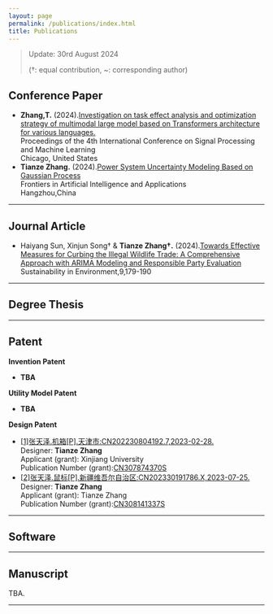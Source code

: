 ```yaml
---
layout: page
permalink: /publications/index.html
title: Publications
---
```


> Update: 30rd August 2024
>
> (†: equal contribution, ~: corresponding author)

## Conference Paper

- **Zhang,T.** (2024).[Investigation on task effect analysis and optimization strategy of multimodal large model based on Transformers architecture for various languages.](https://zhangtianze.com/mypublications/Thesis/10.542542755-27214720241374.pdf)
  <br>Proceedings of the 4th International Conference on Signal Processing and Machine Learning<br>Chicago, United States<br>
- **Tianze Zhang.** (2024).[Power System Uncertainty Modeling Based on Gaussian Process](https://zhangtianze.com/mypublications/Thesis/FAIA-383-FAIA231436.pdf)<br>Frontiers in Artificial Intelligence and Applications<br>Hangzhou,China

---

## Journal Article

- Haiyang Sun, Xinjun Song† & **Tianze Zhang†.** (2024).[Towards Effective Measures for Curbing the Illegal Wildlife Trade: A Comprehensive Approach with ARIMA Modeling and Responsible Party Evaluation](https://zhangtianze.com/mypublications/Thesis/36336-323623-2-PB.pdf)
  <br> Sustainability in Environment,9,179-190

---

## Degree Thesis

---

## Patent

**Invention Patent**
- **TBA**

**Utility Model Patent**
- **TBA**

**Design Patent**
- [[1]张天泽.机箱[P].天津市:CN202230804192.7,2023-02-28.](https://zhangtianze.com/mypublications/Patent/CN202230804192.pdf)<br>Designer: **Tianze Zhang**<br>Applicant (grant): Xinjiang University<br>Publication Number (grant):[CN307874370S](https://zhangtianze.com/mypublications/Patent/CN202230804192.pdf)<br>
- [[2]张天泽.鼠标[P].新疆维吾尔自治区:CN202330191786.X,2023-07-25.](https://zhangtianze.com/mypublications/Patent/CN202330191786.pdf)<br>Designer: **Tianze Zhang**<br>Applicant (grant): Tianze Zhang<br>Publication Number (grant):[CN308141337S](https://zhangtianze.com/mypublications/Patent/CN202330191786.pdf)<br>

---

## Software

---

## Manuscript

TBA.
<br>

---
